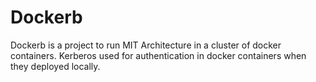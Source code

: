 # Dockerb
Dockerb is a project to run MIT Architecture in a cluster of docker containers. Kerberos used for authentication in docker containers when they deployed locally.
